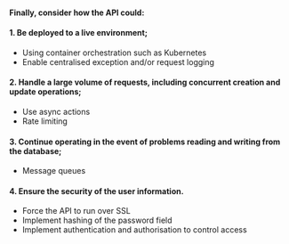#### Finally, consider how the API could:

#### 1. Be deployed to a live environment;

-	Using container orchestration such as Kubernetes
- 	Enable centralised exception and/or request logging

#### 2. Handle a large volume of requests, including concurrent creation and update operations;

-	Use async actions
-	Rate limiting

#### 3. Continue operating in the event of problems reading and writing from the database;

- Message queues

#### 4. Ensure the security of the user information.

-	Force the API to run over SSL
-	Implement hashing of the password field
-	Implement authentication and authorisation to control access
